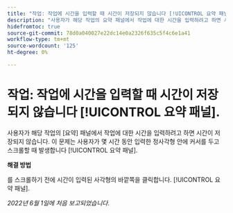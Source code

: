 ```yaml
---
title: "작업: 작업에 시간을 입력할 때 시간이 저장되지 않습니다 [!UICONTROL 요약 패널]"
description: "사용자가 해당 작업의 요약 패널에서 작업에 대한 시간을 입력하려고 하면 시간이 저장되지 않습니다. 이 문제는 사용자가 몇 시간 동안 입력한 정사각형 안에 커서를 두고 스크롤할 때 발생합니다 [!UICONTROL 요약 패널]. "
hidefromtoc: true
source-git-commit: 78d0a040027e22dc14e0a2326f635c5f4c6e1a41
workflow-type: tm+mt
source-wordcount: '125'
ht-degree: 0%

---
```



# 작업: 작업에 시간을 입력할 때 시간이 저장되지 않습니다 [!UICONTROL 요약 패널].

사용자가 해당 작업의 [요약] 패널에서 작업에 대한 시간을 입력하려고 하면 시간이 저장되지 않습니다. 이 문제는 사용자가 몇 시간 동안 입력한 정사각형 안에 커서를 두고 스크롤할 때 발생합니다 [!UICONTROL 요약 패널].

**해결 방법**

를 스크롤하기 전에 시간이 입력된 사각형의 바깥쪽을 클릭합니다. [!UICONTROL 요약 패널].

_2022년 6월 1일에 처음 보고되었습니다._


